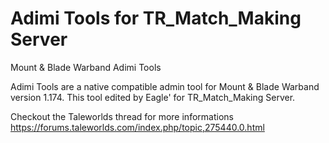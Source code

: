 # Adimi Tools for TR_Match_Making Server
Mount &amp; Blade Warband Adimi Tools 

Adimi Tools are a native compatible admin tool for Mount & Blade Warband version 1.174.
This tool edited by Eagle' for TR_Match_Making Server.

Checkout the Taleworlds thread for more informations 
https://forums.taleworlds.com/index.php/topic,275440.0.html
